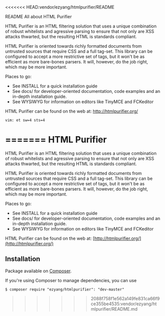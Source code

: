 <<<<<<< HEAD:vendor/ezyang/htmlpurifier/README

README
    All about HTML Purifier

HTML Purifier is an HTML filtering solution that uses a unique combination
of robust whitelists and agressive parsing to ensure that not only are
XSS attacks thwarted, but the resulting HTML is standards compliant.

HTML Purifier is oriented towards richly formatted documents from
untrusted sources that require CSS and a full tag-set.  This library can
be configured to accept a more restrictive set of tags, but it won't be
as efficient as more bare-bones parsers. It will, however, do the job
right, which may be more important.

Places to go:

* See INSTALL for a quick installation guide
* See docs/ for developer-oriented documentation, code examples and
  an in-depth installation guide.
* See WYSIWYG for information on editors like TinyMCE and FCKeditor

HTML Purifier can be found on the web at: http://htmlpurifier.org/

    vim: et sw=4 sts=4
=======
HTML Purifier
=============

HTML Purifier is an HTML filtering solution that uses a unique combination
of robust whitelists and agressive parsing to ensure that not only are
XSS attacks thwarted, but the resulting HTML is standards compliant.

HTML Purifier is oriented towards richly formatted documents from
untrusted sources that require CSS and a full tag-set.  This library can
be configured to accept a more restrictive set of tags, but it won't be
as efficient as more bare-bones parsers. It will, however, do the job
right, which may be more important.

Places to go:

* See INSTALL for a quick installation guide
* See docs/ for developer-oriented documentation, code examples and
  an in-depth installation guide.
* See WYSIWYG for information on editors like TinyMCE and FCKeditor

HTML Purifier can be found on the web at: [http://htmlpurifier.org/](http://htmlpurifier.org/)

## Installation

Package available on [Composer](https://packagist.org/packages/ezyang/htmlpurifier).

If you're using Composer to manage dependencies, you can use

    $ composer require "ezyang/htmlpurifier": "dev-master"
>>>>>>> 2088f758f1e562a149fe831ca66f9ce355be4535:vendor/ezyang/htmlpurifier/README.md
